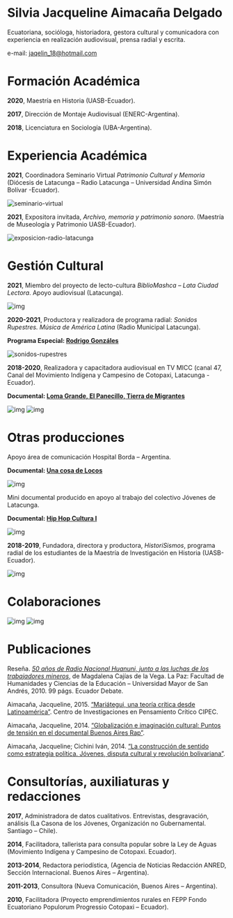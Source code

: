 # Silvia Jacqueline Aimacaña Delgado

Ecuatoriana, socióloga, historiadora, gestora cultural y comunicadora con experiencia en realización audiovisual, prensa radial y escrita.

e-mail: [jaqelin_18@hotmail.com](mailto:jaqelin_18@hotmail.com)

# Formación Académica

**2020**, Maestría en Historia (UASB-Ecuador).

**2017**, Dirección de Montaje Audiovisual (ENERC-Argentina).

**2018**, Licenciatura en Sociología (UBA-Argentina).

# Experiencia Académica

**2021**, Coordinadora Seminario Virtual *Patrimonio Cultural y Memoria* (Diócesis de Latacunga – Radio Latacunga – Universidad Andina Simón Bolívar -Ecuador).

![seminario-virtual](/img/seminario-virtual.jpg)

**2021**, Expositora invitada, *Archivo, memoria y patrimonio sonoro*. (Maestría de Museología y Patrimonio UASB-Ecuador). 

![exposicion-radio-latacunga](/img/exposicion-radio-latacunga.jpg)

# Gestión Cultural

**2021**, Miembro del proyecto de lecto-cultura *BiblioMashca – Lata Ciudad Lectora*. Apoyo audiovisual (Latacunga).

![img](/img/proyecto-lecto-cultura.jpg)

**2020-2021**, Productora y realizadora de programa radial: *Sonidos Rupestres. Música de América Latina* (Radio Municipal Latacunga).

**Programa Especial: [Rodrigo Gonzáles](https://archive.org/details/programa-especial-rockdrigo-el-profeta-del-nopal)**

![sonidos-rupestres](/img/sonidos-rupestres.jpg)

**2018-2020**, Realizadora y capacitadora audiovisual en TV MICC (canal 47, Canal del Movimiento Indígena y Campesino de Cotopaxi, Latacunga - Ecuador).

**Documental: [Loma Grande, El Panecillo, Tierra de Migrantes](https://www.youtube.com/watch?v=VNlUxP9KfdM&t=1s)**

![img](/img/chugchilan.jpg)
![img](/img/isinlivi.jpg)

# Otras producciones

Apoyo área de comunicación Hospital Borda – Argentina.

**Documental: [Una cosa de Locos](https://www.youtube.com/watch?v=jt3lG5ETHYM)**

![img](/img/cosa-de-locos.jpg)

Mini documental producido en apoyo al trabajo del colectivo Jóvenes de Latacunga.

**Documental: [Hip Hop Cultura I](https://www.youtube.com/watch?v=wgg06x7Bv5M&t=7s)**

![img](/img/hip-hop.jpg)

**2018-2019**, Fundadora, directora y productora, *HistoriSismos*, programa radial de los estudiantes de la Maestría de Investigación en Historia (UASB-Ecuador).

![img](/img/hernan-ibarra.jpg)

# Colaboraciones

![img](/img/colaboraciones3.jpg)
![img](/img/colaboraciones.jpg)

# Publicaciones

Reseña. *[50 años de Radio Nacional Huanuni, junto a las luchas de los trabajadores mineros](http://hdl.handle.net/10469/16244)*, de Magdalena Cajías de la Vega. La Paz: Facultad de Humanidades y Ciencias de la Educación – Universidad Mayor de San Andrés, 2010. 99 págs. Ecuador Debate.

Aimacaña, Jacqueline, 2015. [“Mariátegui, una teoría crítica desde Latinoamérica”](http://cipec.nuevaradio.org/index.php?autman=S.+Jacqueline+Aimaca%C3%B1a+%5bestudiante+de+la+materia,+cursada+2015%5d&submit=Buscar). Centro de Investigaciones en Pensamiento Crítico CIPEC.

Aimacaña, Jacqueline, 2014. [“Globalización e imaginación cultural: Puntos de tensión en el documental Buenos Aires Rap”](http://jornadassociologia.fahce.unlp.edu.ar/viii-jornadas/viii-jornadas-2014/PONmesa34Aimacana.pdf).

Aimacaña, Jacqueline; Cichini Iván, 2014. [“La construcción de sentido como estrategia política. Jóvenes, disputa cultural y revolución bolivariana”](http://jornadassociologia.fahce.unlp.edu.ar/viii-jornadas/viii-jornadas-2014/PONmesa27Aimacana.pdf/view?searchterm=None).

# Consultorías, auxiliaturas y redacciones

**2017**, Administradora de datos cualitativos. Entrevistas, desgravación, análisis (La Casona de los Jóvenes, Organización no Gubernamental. Santiago – Chile).

**2014**, Facilitadora, tallerista para consulta popular sobre la Ley de Aguas (Movimiento Indígena y Campesino de Cotopaxi. Ecuador).

**2013-2014**, Redactora periodística, (Agencia de Noticias Redacción ANRED, Sección Internacional. Buenos Aires – Argentina).

**2011-2013**, Consultora (Nueva Comunicación, Buenos Aires – Argentina).

**2010**, Facilitadora (Proyecto emprendimientos rurales en FEPP Fondo Ecuatoriano Populorum Progressio Cotopaxi – Ecuador).
